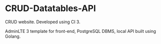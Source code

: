 # CRUD-Datatables-API
CRUD website. Developed using CI 3.

AdminLTE 3 template for front-end, PostgreSQL DBMS, local API built using Golang.
